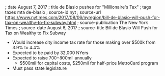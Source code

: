; date August 7, 2017
; title de Blasio pushes for "Millionaire's Tax"
; tags taxes mta de-blasio
; source-id nyt
; source-url https://www.nytimes.com/2017/08/06/nyregion/bill-de-blasio-will-push-for-tax-on-wealthy-to-fix-subway.html
; source-publication The New York Times
; source-date August 6, 2017
; source-title Bill de Blasio Will Push for Tax on Wealthy to Fix Subway

- Would increase city income tax rate for those making over $500k from 3.9% to 4.4%
- Expected to be paid by 32,000 NYers
- Expected to raise $700-$800mil annually
  - $500mil for capital costs, $250mil for half-price MetroCard program
- Must pass state legislature
